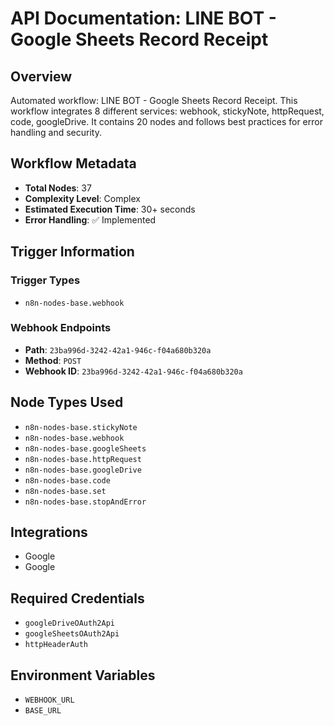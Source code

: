 # API Documentation: LINE BOT - Google Sheets Record Receipt

## Overview
Automated workflow: LINE BOT - Google Sheets Record Receipt. This workflow integrates 8 different services: webhook, stickyNote, httpRequest, code, googleDrive. It contains 20 nodes and follows best practices for error handling and security.

## Workflow Metadata
- **Total Nodes**: 37
- **Complexity Level**: Complex
- **Estimated Execution Time**: 30+ seconds
- **Error Handling**: ✅ Implemented

## Trigger Information
### Trigger Types
- `n8n-nodes-base.webhook`

### Webhook Endpoints
- **Path**: `23ba996d-3242-42a1-946c-f04a680b320a`
- **Method**: `POST`
- **Webhook ID**: `23ba996d-3242-42a1-946c-f04a680b320a`


## Node Types Used
- `n8n-nodes-base.stickyNote`
- `n8n-nodes-base.webhook`
- `n8n-nodes-base.googleSheets`
- `n8n-nodes-base.httpRequest`
- `n8n-nodes-base.googleDrive`
- `n8n-nodes-base.code`
- `n8n-nodes-base.set`
- `n8n-nodes-base.stopAndError`

## Integrations
- Google
- Google

## Required Credentials
- `googleDriveOAuth2Api`
- `googleSheetsOAuth2Api`
- `httpHeaderAuth`

## Environment Variables
- `WEBHOOK_URL`
- `BASE_URL`
